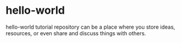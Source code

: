 # hello-world
hello-world tutorial repository can be a place where you store ideas, resources, or even share and discuss things with others.
